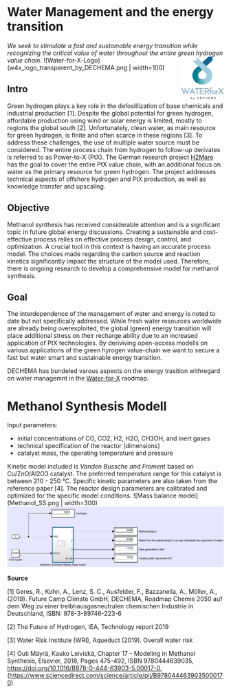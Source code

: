 # Water Management and the energy transition

*We seek to stimulate a fast and sustainable energy transition while recognizing the critical value of water throughout the entire green hydrogen value chain.*
<img align="right" width="100" height="100" src=w4x_logo_transparent_by_DECHEMA.png>
![Water-for-X-Logo](w4x_logo_transparent_by_DECHEMA.png | width=100)

## Intro
Green hydrogen plays a key role in the defosillization of base chemicals and industrial production [1]. Despite the global potential for green hydrogen, affordable production using wind or solar energy is limited, mostly to regions the global south [2]. Unfortunately, clean water, as main resource for green hydrogen, is finite and often scarce in these regions [3]. To address these challenges, the use of multiple water source must be considered. The entire process chain from hydrogen to follow-up derivates is referred to as Power-to-X (PtX). The German research project [H2Mare](https://www.wasserstoff-leitprojekte.de/leitprojekte/h2mare) has the goal to cover the entire PtX value chain, with an additional focus on water as the primary resource for green hydrogen. The project addresses technical aspects of offshore hydrogen and PtX production, as well as knowledge transfer and upscaling.

## Objective
Methanol synthesis has received considerable attention and is a significant topic in future global energy discussions. Creating a sustainable and cost-effective process relies on effective process design, control, and optimization. A crucial tool in this context is having an accurate process model. The choices made regarding the carbon source and reaction kinetics significantly impact the structure of the model used. Therefore, there is ongoing research to develop a comprehensive model for methanol synthesis. 

## Goal
The interdependence of the management of water and energy is noted to date but not specifically addressed. While fresh water resources worldwide are already being overexploited, the global (green) energy transition will place additional stress on their recharge ability due to an increased application of PtX technologies. By deriviving open-access modells on various applications of the green hyrogen value-chain we want to secure a fast but water smart and sustainable energy transition. 

DECHEMA has bundeled varous aspects on the energy trasition withregard on water managemnt in the [Water-for-X](https://dechema.de/Water_for_X.html) raodmap. 

# Methanol Synthesis Modell

Input parameters: 
* initial concentrations of CO, CO2, H2, H2O, CH3OH, and inert gases 
* technical specification of the reactor (dimensions)
* catalyst mass, the operating temperature and pressure

Kinetic model included is *Vanden Bussche and Froment* based on Cu/ZnO/Al2O3 catalyst.
The preferred temperature range for this catalyst is  between 210 - 250 °C. Specific kinetic parameters are also taken from the reference paper [4]. The reactor design parameters are calibrated and optimized for the specific model conditions.
![Mass balance model](Methanol_SS.png | width=300)
![Connection Blocks in Matlab](Simulinkmodel.png)


**Source**

[1] Geres, R., Kohn, A., Lenz, S. C., Ausfelder, F., Bazzanella, A., Möller, A., (2019). Future Camp Climate GmbH, DECHEMA, Roadmap Chemie 2050 auf dem Weg zu einer treibhausgasneutralen chemischen Industrie in Deutschland, ISBN: 978-3-89746-223-6

[2] The Future of Hydrogen, IEA, Technology report 2019

[3] Water Risk Institute (WRI), Aqueduct (2019). Overall water risk

[4] Outi Mäyrä, Kauko Leiviskä, Chapter 17 - Modeling in Methanol Synthesis, Elsevier, 2018, Pages 475-492, ISBN 9780444639035, https://doi.org/10.1016/B978-0-444-63903-5.00017-0, (https://www.sciencedirect.com/science/article/pii/B9780444639035000170)
